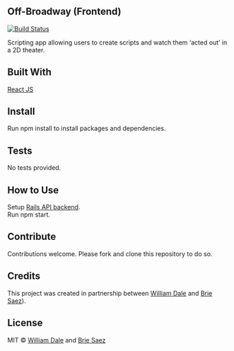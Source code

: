 ## Off-Broadway (Frontend)
[![Build Status](https://camo.githubusercontent.com/d0f65430681b67b7104f6130ada8c098ec5f66ba/68747470733a2f2f696d672e736869656c64732e696f2f62616467652f636f64652532307374796c652d7374616e646172642d627269676874677265656e2e7376673f7374796c653d666c6174)](https://github.com/standard/standard)

Scripting app allowing users to create scripts and watch them ‘acted out’ in a 2D theater.


## Built With
[React JS](https://reactjs.org/)


## Install
Run npm install to install packages and dependencies.


## Tests
No tests provided.


## How to Use
Setup [Rails API backend](https://github.com/briecodes/off_broadway_backend).<br/>
Run npm start.


## Contribute
Contributions welcome. Please fork and clone this repository to do so.


## Credits
This project was created in partnership between [William Dale](https://github.com/dalewb) and [Brie Saez](https://github.com/briecodes)).


## License
MIT © [William Dale](https://github.com/dalewb) and [Brie Saez](https://github.com/briecodes)
